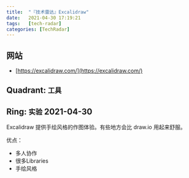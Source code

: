 ```yaml
---
title:  "『技术雷达』Excalidraw"
date:   2021-04-30 17:19:21
tags:   [tech-radar]
categories: [TechRadar]
---
```


## 网站

- [https://excalidraw.com/](https://excalidraw.com/)

## Quadrant: `工具`

## Ring: `实验` 2021-04-30

Excalidraw 提供手绘风格的作图体验。有些地方会比 draw.io 用起来舒服。

优点：
- 多人协作
- 很多Libraries
- 手绘风格


